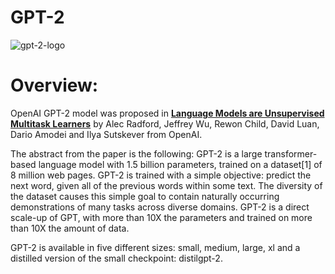 # GPT-2
![gpt-2-logo](https://github.com/user-attachments/assets/fbcc6091-135b-4b0c-b1a5-af7c6c373944)
# Overview:
OpenAI GPT-2 model was proposed in [**Language Models are Unsupervised Multitask Learners**]([https://hockenmaier.cs.illinois.edu/8k-pictures.html](https://cdn.openai.com/better-language-models/language_models_are_unsupervised_multitask_learners.pdf)) by Alec Radford, Jeffrey Wu, Rewon Child, David Luan, Dario Amodei and Ilya Sutskever from OpenAI.

The abstract from the paper is the following:
GPT-2 is a large transformer-based language model with 1.5 billion parameters, trained on a dataset[1] of 8 million web pages. GPT-2 is trained with a simple objective: predict the next word, given all of the previous words within some text. The diversity of the dataset causes this simple goal to contain naturally occurring demonstrations of many tasks across diverse domains. GPT-2 is a direct scale-up of GPT, with more than 10X the parameters and trained on more than 10X the amount of data.

GPT-2 is available in five different sizes: small, medium, large, xl and a distilled version of the small checkpoint: distilgpt-2.
